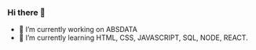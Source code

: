 ### Hi there 👋


- 🔭 I’m currently working on ABSDATA
- 🌱 I’m currently learning HTML, CSS, JAVASCRIPT, SQL, NODE, REACT.



